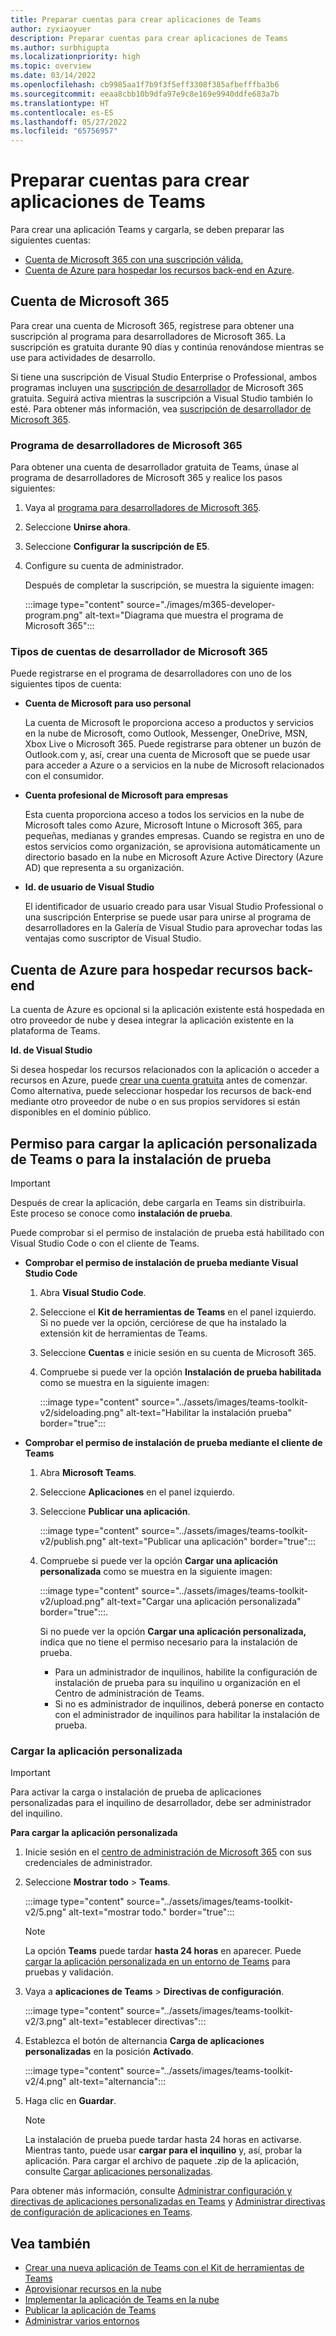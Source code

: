 ```yaml
---
title: Preparar cuentas para crear aplicaciones de Teams
author: zyxiaoyuer
description: Preparar cuentas para crear aplicaciones de Teams
ms.author: surbhigupta
ms.localizationpriority: high
ms.topic: overview
ms.date: 03/14/2022
ms.openlocfilehash: cb9985aa1f7b9f3f5eff3308f385afbefffba3b6
ms.sourcegitcommit: eeaa8cbb10b9dfa97e9c8e169e9940ddfe683a7b
ms.translationtype: HT
ms.contentlocale: es-ES
ms.lasthandoff: 05/27/2022
ms.locfileid: "65756957"
---
```

# <a name="prepare-accounts-to-build-teams-apps"></a>Preparar cuentas para crear aplicaciones de Teams

Para crear una aplicación Teams y cargarla, se deben preparar las siguientes cuentas:

* [Cuenta de Microsoft 365 con una suscripción válida.](accounts.md#microsoft-365-account)
* [Cuenta de Azure para hospedar los recursos back-end en Azure](accounts.md#azure-account-to-host-backend-resources).

## <a name="microsoft-365-account"></a>Cuenta de Microsoft 365

Para crear una cuenta de Microsoft 365, regístrese para obtener una suscripción al programa para desarrolladores de Microsoft 365. La suscripción es gratuita durante 90 días y continúa renovándose mientras se use para actividades de desarrollo.

Si tiene una suscripción de Visual Studio Enterprise o Professional, ambos programas incluyen una [suscripción de desarrollador](https://aka.ms/MyVisualStudioBenefits) de Microsoft 365 gratuita. Seguirá activa mientras la suscripción a Visual Studio también lo esté. Para obtener más información, vea [suscripción de desarrollador de Microsoft 365](https://developer.microsoft.com/microsoft-365/dev-program).

### <a name="microsoft-365-developer-program"></a>Programa de desarrolladores de Microsoft 365

Para obtener una cuenta de desarrollador gratuita de Teams, únase al programa de desarrolladores de Microsoft 365 y realice los pasos siguientes:

1. Vaya al [programa para desarrolladores de Microsoft 365](https://developer.microsoft.com/microsoft-365/dev-program).
2. Seleccione **Unirse ahora**.
3. Seleccione **Configurar la suscripción de E5**.
4. Configure su cuenta de administrador.

   Después de completar la suscripción, se muestra la siguiente imagen:

    :::image type="content" source="./images/m365-developer-program.png" alt-text="Diagrama que muestra el programa de Microsoft 365":::

### <a name="microsoft-365-developer-account-types"></a>Tipos de cuentas de desarrollador de Microsoft 365

Puede registrarse en el programa de desarrolladores con uno de los siguientes tipos de cuenta:

- **Cuenta de Microsoft para uso personal**

    La cuenta de Microsoft le proporciona acceso a productos y servicios en la nube de Microsoft, como Outlook, Messenger, OneDrive, MSN, Xbox Live o Microsoft 365. Puede registrarse para obtener un buzón de Outlook.com y, así, crear una cuenta de Microsoft que se puede usar para acceder a Azure o a servicios en la nube de Microsoft relacionados con el consumidor.

- **Cuenta profesional de Microsoft para empresas**

     Esta cuenta proporciona acceso a todos los servicios en la nube de Microsoft tales como Azure, Microsoft Intune o Microsoft 365, para pequeñas, medianas y grandes empresas. Cuando se registra en uno de estos servicios como organización, se aprovisiona automáticamente un directorio basado en la nube en Microsoft Azure Active Directory (Azure AD) que representa a su organización.

- **Id. de usuario de Visual Studio**

    El identificador de usuario creado para usar Visual Studio Professional o una suscripción Enterprise se puede usar para unirse al programa de desarrolladores en la Galería de Visual Studio para aprovechar todas las ventajas como suscriptor de Visual Studio.

## <a name="azure-account-to-host-backend-resources"></a>Cuenta de Azure para hospedar recursos back-end

La cuenta de Azure es opcional si la aplicación existente está hospedada en otro proveedor de nube y desea integrar la aplicación existente en la plataforma de Teams.

**Id. de Visual Studio**

Si desea hospedar los recursos relacionados con la aplicación o acceder a recursos en Azure, puede [crear una cuenta gratuita](https://azure.microsoft.com/free/) antes de comenzar. Como alternativa, puede seleccionar hospedar los recursos de back-end mediante otro proveedor de nube o en sus propios servidores si están disponibles en el dominio público.

## <a name="teams-custom-app-upload-or-sideload-permission"></a>Permiso para cargar la aplicación personalizada de Teams o para la instalación de prueba

> [!IMPORTANT]
> Después de crear la aplicación, debe cargarla en Teams sin distribuirla. Este proceso se conoce como **instalación de prueba**.

   Puede comprobar si el permiso de instalación de prueba está habilitado con Visual Studio Code o con el cliente de Teams.

* **Comprobar el permiso de instalación de prueba mediante Visual Studio Code**

    1. Abra **Visual Studio Code**.
    1. Seleccione el **Kit de herramientas de Teams** en el panel izquierdo. Si no puede ver la opción, cerciórese de que ha instalado la extensión kit de herramientas de Teams.
    1. Seleccione **Cuentas** e inicie sesión en su cuenta de Microsoft 365.
    1. Compruebe si puede ver la opción **Instalación de prueba habilitada** como se muestra en la siguiente imagen:

       :::image type="content" source="../assets/images/teams-toolkit-v2/sideloading.png" alt-text="Habilitar la instalación prueba" border="true":::

* **Comprobar el permiso de instalación de prueba mediante el cliente de Teams**

    1. Abra **Microsoft Teams**.
    2. Seleccione **Aplicaciones** en el panel izquierdo.
    3. Seleccione **Publicar una aplicación**.

       :::image type="content" source="../assets/images/teams-toolkit-v2/publish.png" alt-text="Publicar una aplicación" border="true":::

    4. Compruebe si puede ver la opción **Cargar una aplicación personalizada** como se muestra en la siguiente imagen:

       :::image type="content" source="../assets/images/teams-toolkit-v2/upload.png" alt-text="Cargar una aplicación personalizada" border="true":::.

        Si no puede ver la opción **Cargar una aplicación personalizada,** indica que no tiene el permiso necesario para la instalación de prueba.
        * Para un administrador de inquilinos, habilite la configuración de instalación de prueba para su inquilino u organización en el Centro de administración de Teams.
        * Si no es administrador de inquilinos, deberá ponerse en contacto con el administrador de inquilinos para habilitar la instalación de prueba.

### <a name="upload-your-custom-app"></a>Cargar la aplicación personalizada

> [!IMPORTANT]
> Para activar la carga o instalación de prueba de aplicaciones personalizadas para el inquilino de desarrollador, debe ser administrador del inquilino.

**Para cargar la aplicación personalizada**

1. Inicie sesión en el [centro de administración de Microsoft 365](https://admin.microsoft.com/Adminportal/Home?source=applauncher#/homepage#/) con sus credenciales de administrador.

2. Seleccione **Mostrar todo** >  **Teams**.

    :::image type="content" source="../assets/images/teams-toolkit-v2/5.png" alt-text="mostrar todo." border="true":::

   > [!Note]
   > La opción **Teams** puede tardar **hasta 24 horas** en aparecer. Puede [cargar la aplicación personalizada en un entorno de Teams](/microsoftteams/upload-custom-apps) para pruebas y validación.

3. Vaya a **aplicaciones de Teams** > **Directivas de configuración**.

   :::image type="content" source="../assets/images/teams-toolkit-v2/3.png" alt-text="establecer directivas":::

4. Establezca el botón de alternancia **Carga de aplicaciones personalizadas** en la posición **Activado**.

   :::image type="content" source="../assets/images/teams-toolkit-v2/4.png" alt-text="alternancia":::

5. Haga clic en **Guardar**.

   > [!Note]
   > La instalación de prueba puede tardar hasta 24 horas en activarse. Mientras tanto, puede usar **cargar para el inquilino** y, así, probar la aplicación. Para cargar el archivo de paquete .zip de la aplicación, consulte [Cargar aplicaciones personalizadas](/microsoftteams/teams-app-setup-policies).

Para obtener más información, consulte [Administrar configuración y directivas de aplicaciones personalizadas en Teams](/microsoftteams/teams-custom-app-policies-and-settings) y [Administrar directivas de configuración de aplicaciones en Teams](/microsoftteams/teams-app-setup-policies).

## <a name="see-also"></a>Vea también

* [Crear una nueva aplicación de Teams con el Kit de herramientas de Teams](create-new-project.md)
* [Aprovisionar recursos en la nube](provision.md)
* [Implementar la aplicación de Teams en la nube](deploy.md)
* [Publicar la aplicación de Teams](../concepts/deploy-and-publish/appsource/publish.md)
* [Administrar varios entornos](TeamsFx-multi-env.md)